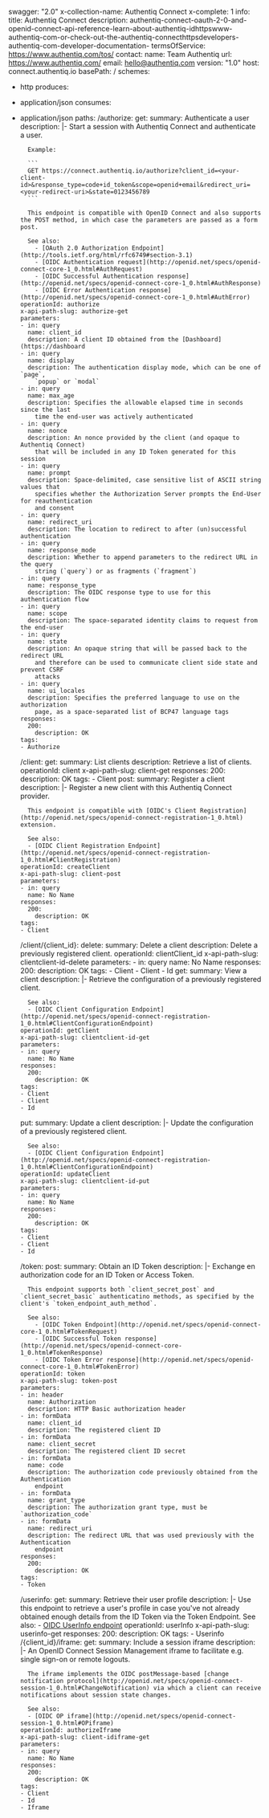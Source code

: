 swagger: "2.0"
x-collection-name: Authentiq Connect
x-complete: 1
info:
  title: Authentiq Connect
  description: authentiq-connect-oauth-2-0-and-openid-connect-api-reference-learn-about-authentiq-idhttpswww-authentiq-com-or-check-out-the-authentiq-connecthttpsdevelopers-authentiq-com-developer-documentation-
  termsOfService: https://www.authentiq.com/tos/
  contact:
    name: Team Authentiq
    url: https://www.authentiq.com/
    email: hello@authentiq.com
  version: "1.0"
host: connect.authentiq.io
basePath: /
schemes:
- http
produces:
- application/json
consumes:
- application/json
paths:
  /authorize:
    get:
      summary: Authenticate a user
      description: |-
        Start a session with Authentiq Connect and authenticate a user.

        Example:

        ```
        GET https://connect.authentiq.io/authorize?client_id=<your-client-id>&response_type=code+id_token&scope=openid+email&redirect_uri=<your-redirect-uri>&state=0123456789
        ```

        This endpoint is compatible with OpenID Connect and also supports the POST method, in which case the parameters are passed as a form post.

        See also:
          - [OAuth 2.0 Authorization Endpoint](http://tools.ietf.org/html/rfc6749#section-3.1)
          - [OIDC Authentication request](http://openid.net/specs/openid-connect-core-1_0.html#AuthRequest)
          - [OIDC Successful Authentication response](http://openid.net/specs/openid-connect-core-1_0.html#AuthResponse)
          - [OIDC Error Authentication response](http://openid.net/specs/openid-connect-core-1_0.html#AuthError)
      operationId: authorize
      x-api-path-slug: authorize-get
      parameters:
      - in: query
        name: client_id
        description: A client ID obtained from the [Dashboard](https://dashboard
      - in: query
        name: display
        description: The authentication display mode, which can be one of `page`,
          `popup` or `modal`
      - in: query
        name: max_age
        description: Specifies the allowable elapsed time in seconds since the last
          time the end-user was actively authenticated
      - in: query
        name: nonce
        description: An nonce provided by the client (and opaque to Authentiq Connect)
          that will be included in any ID Token generated for this session
      - in: query
        name: prompt
        description: Space-delimited, case sensitive list of ASCII string values that
          specifies whether the Authorization Server prompts the End-User for reauthentication
          and consent
      - in: query
        name: redirect_uri
        description: The location to redirect to after (un)successful authentication
      - in: query
        name: response_mode
        description: Whether to append parameters to the redirect URL in the query
          string (`query`) or as fragments (`fragment`)
      - in: query
        name: response_type
        description: The OIDC response type to use for this authentication flow
      - in: query
        name: scope
        description: The space-separated identity claims to request from the end-user
      - in: query
        name: state
        description: An opaque string that will be passed back to the redirect URL
          and therefore can be used to communicate client side state and prevent CSRF
          attacks
      - in: query
        name: ui_locales
        description: Specifies the preferred language to use on the authorization
          page, as a space-separated list of BCP47 language tags
      responses:
        200:
          description: OK
      tags:
      - Authorize
  /client:
    get:
      summary: List clients
      description: Retrieve a list of clients.
      operationId: client
      x-api-path-slug: client-get
      responses:
        200:
          description: OK
      tags:
      - Client
    post:
      summary: Register a client
      description: |-
        Register a new client with this Authentiq Connect provider.

        This endpoint is compatible with [OIDC's Client Registration](http://openid.net/specs/openid-connect-registration-1_0.html) extension.

        See also:
        - [OIDC Client Registration Endpoint](http://openid.net/specs/openid-connect-registration-1_0.html#ClientRegistration)
      operationId: createClient
      x-api-path-slug: client-post
      parameters:
      - in: query
        name: No Name
      responses:
        200:
          description: OK
      tags:
      - Client
  /client/{client_id}:
    delete:
      summary: Delete a client
      description: Delete a previously registered client.
      operationId: clientClient_id
      x-api-path-slug: clientclient-id-delete
      parameters:
      - in: query
        name: No Name
      responses:
        200:
          description: OK
      tags:
      - Client
      - Client
      - Id
    get:
      summary: View a client
      description: |-
        Retrieve the configuration of a previously registered client.

        See also:
        - [OIDC Client Configuration Endpoint](http://openid.net/specs/openid-connect-registration-1_0.html#ClientConfigurationEndpoint)
      operationId: getClient
      x-api-path-slug: clientclient-id-get
      parameters:
      - in: query
        name: No Name
      responses:
        200:
          description: OK
      tags:
      - Client
      - Client
      - Id
    put:
      summary: Update a client
      description: |-
        Update the configuration of a previously registered client.

        See also:
        - [OIDC Client Configuration Endpoint](http://openid.net/specs/openid-connect-registration-1_0.html#ClientConfigurationEndpoint)
      operationId: updateClient
      x-api-path-slug: clientclient-id-put
      parameters:
      - in: query
        name: No Name
      responses:
        200:
          description: OK
      tags:
      - Client
      - Client
      - Id
  /token:
    post:
      summary: Obtain an ID Token
      description: |-
        Exchange en authorization code for an ID Token or Access Token.

        This endpoint supports both `client_secret_post` and `client_secret_basic` authenticatino methods, as specified by the client's `token_endpoint_auth_method`.

        See also:
          - [OIDC Token Endpoint](http://openid.net/specs/openid-connect-core-1_0.html#TokenRequest)
          - [OIDC Successful Token response](http://openid.net/specs/openid-connect-core-1_0.html#TokenResponse)
          - [OIDC Token Error response](http://openid.net/specs/openid-connect-core-1_0.html#TokenError)
      operationId: token
      x-api-path-slug: token-post
      parameters:
      - in: header
        name: Authorization
        description: HTTP Basic authorization header
      - in: formData
        name: client_id
        description: The registered client ID
      - in: formData
        name: client_secret
        description: The registered client ID secret
      - in: formData
        name: code
        description: The authorization code previously obtained from the Authentication
          endpoint
      - in: formData
        name: grant_type
        description: The authorization grant type, must be `authorization_code`
      - in: formData
        name: redirect_uri
        description: The redirect URL that was used previously with the Authentication
          endpoint
      responses:
        200:
          description: OK
      tags:
      - Token
  /userinfo:
    get:
      summary: Retrieve their user profile
      description: |-
        Use this endpoint to retrieve a user's profile in case you've not already obtained enough details from the ID Token via the Token Endpoint.
         See also:
         - [OIDC UserInfo endpoint](http://openid.net/specs/openid-connect-core-1_0.html#UserInfo)
      operationId: userInfo
      x-api-path-slug: userinfo-get
      responses:
        200:
          description: OK
      tags:
      - Userinfo
  /{client_id}/iframe:
    get:
      summary: Include a session iframe
      description: |-
        An OpenID Connect Session Management iframe to facilitate e.g. single sign-on or remote logouts.

        The iframe implements the OIDC postMessage-based [change notification protocol](http://openid.net/specs/openid-connect-session-1_0.html#ChangeNotification) via which a client can receive notifications about session state changes.

        See also:
        - [OIDC OP iframe](http://openid.net/specs/openid-connect-session-1_0.html#OPiframe)
      operationId: authorizeIframe
      x-api-path-slug: client-idiframe-get
      parameters:
      - in: query
        name: No Name
      responses:
        200:
          description: OK
      tags:
      - Client
      - Id
      - Iframe